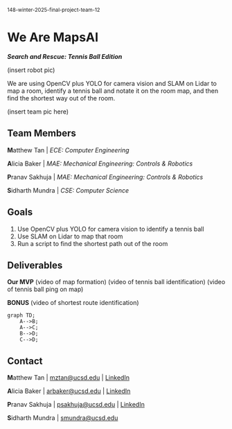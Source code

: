 <sup>148-winter-2025-final-project-team-12</sup>

# **We Are MapsAI**
***Search and Rescue: Tennis Ball Edition***

(insert robot pic)

We are using OpenCV plus YOLO for camera vision and SLAM on Lidar to map a room, identify a tennis ball and notate it on the room map, and then find the shortest way out of the room.

(insert team pic here)

## Team Members

**M**atthew Tan |
 *ECE: Computer Engineering* 

**A**licia Baker |
 *MAE: Mechanical Engineering: Controls & Robotics*

**P**ranav Sakhuja |
 *MAE: Mechanical Engineering: Controls & Robotics* 
 
**S**idharth Mundra |
 *CSE: Computer Science*

## Goals
1) Use OpenCV plus YOLO for camera vision to identify a tennis ball
2) Use SLAM on Lidar to map that room
3) Run a script to find the shortest path out of the room

## Deliverables
**Our MVP**
(video of map formation)
(video of tennis ball identification)
(video of tennis ball ping on map)

**BONUS**
(video of shortest route identification)

```mermaid
graph TD;
    A-->B;
    A-->C;
    B-->D;
    C-->D;
```

## Contact

**M**atthew Tan |
mztan@ucsd.edu | [LinkedIn](https://www.linkedin.com/in/matthewztan)

**A**licia Baker |
arbaker@ucsd.edu | [LinkedIn](https://www.linkedin.com/in/alicia-r-baker)

**P**ranav Sakhuja |
psakhuja@ucsd.edu | [LinkedIn](https://www.linkedin.com/in/pranavsakhuja)

 
**S**idharth Mundra |
smundra@ucsd.edu
